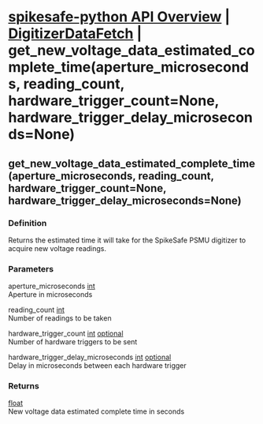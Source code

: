 # [spikesafe-python API Overview](/spikesafe_python_lib_docs/README.md) | [DigitizerDataFetch](/spikesafe_python_lib_docs/DigitizerDataFetch/README.md) | get_new_voltage_data_estimated_complete_time(aperture_microseconds, reading_count, hardware_trigger_count=None, hardware_trigger_delay_microseconds=None)

## get_new_voltage_data_estimated_complete_time(aperture_microseconds, reading_count, hardware_trigger_count=None, hardware_trigger_delay_microseconds=None)

### Definition
Returns the estimated time it will take for the SpikeSafe PSMU digitizer to acquire new voltage readings.

### Parameters
aperture_microseconds [int](https://docs.python.org/3/library/functions.html#int)  
Aperture in microseconds

reading_count [int](https://docs.python.org/3/library/functions.html#int)  
Number of readings to be taken

hardware_trigger_count [int](https://docs.python.org/3/library/functions.html#int) [optional](https://docs.python.org/3/library/typing.html#typing.Optional)  
Number of hardware triggers to be sent

hardware_trigger_delay_microseconds [int](https://docs.python.org/3/library/functions.html#int) [optional](https://docs.python.org/3/library/typing.html#typing.Optional)  
Delay in microseconds between each hardware trigger

### Returns
[float](https://docs.python.org/3/library/functions.html#float)  
New voltage data estimated complete time in seconds